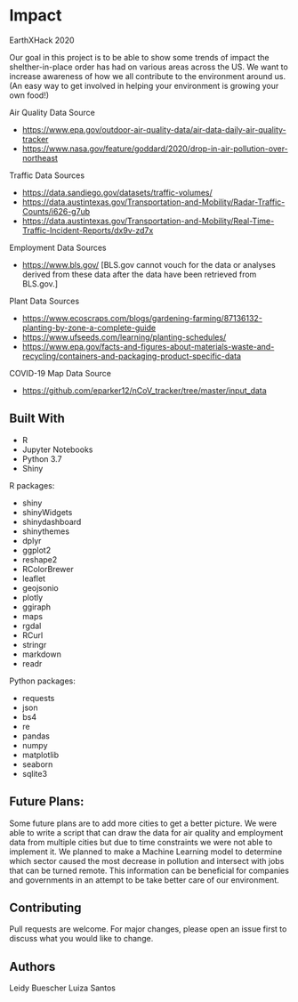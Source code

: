 # Impact

EarthXHack 2020

Our goal in this project is to be able to show some trends of impact the shelther-in-place order has had on various areas across the US. We want to increase awareness of how we all contribute to the environment around us. (An easy way to get involved in helping your environment is growing your own food!)


Air Quality Data Source

  - https://www.epa.gov/outdoor-air-quality-data/air-data-daily-air-quality-tracker
  - https://www.nasa.gov/feature/goddard/2020/drop-in-air-pollution-over-northeast

Traffic Data Sources

  - https://data.sandiego.gov/datasets/traffic-volumes/
  - https://data.austintexas.gov/Transportation-and-Mobility/Radar-Traffic-Counts/i626-g7ub
  - https://data.austintexas.gov/Transportation-and-Mobility/Real-Time-Traffic-Incident-Reports/dx9v-zd7x
  
Employment Data Sources  

  - https://www.bls.gov/
  [BLS.gov cannot vouch for the data or analyses derived from these data after the data have been retrieved from BLS.gov.]
  
Plant Data Sources

  - https://www.ecoscraps.com/blogs/gardening-farming/87136132-planting-by-zone-a-complete-guide
  - https://www.ufseeds.com/learning/planting-schedules/
  - https://www.epa.gov/facts-and-figures-about-materials-waste-and-recycling/containers-and-packaging-product-specific-data
  
COVID-19 Map Data Source

  - https://github.com/eparker12/nCoV_tracker/tree/master/input_data
  
## Built With
- R
- Jupyter Notebooks
- Python 3.7
- Shiny

R packages:
- shiny
- shinyWidgets
- shinydashboard
- shinythemes
- dplyr
- ggplot2
- reshape2
- RColorBrewer
- leaflet
- geojsonio
- plotly
- ggiraph
- maps
- rgdal
- RCurl
- stringr
- markdown
- readr

Python packages:
- requests
- json
- bs4
- re
- pandas
- numpy
- matplotlib
- seaborn
- sqlite3

## Future Plans:
Some future plans are to add more cities to get a better picture. We were able to write a script that can draw the data for air quality and employment data from multiple cities but due to time constraints we were not able to implement it. We planned to make a Machine Learning model to determine which sector caused the most decrease in pollution and intersect with jobs that can be turned remote. This information can be beneficial for companies and governments in an attempt to be take better care of our environment. 

## Contributing
Pull requests are welcome. For major changes, please open an issue first to discuss what you would like to change.

## Authors 
Leidy Buescher
Luiza Santos



